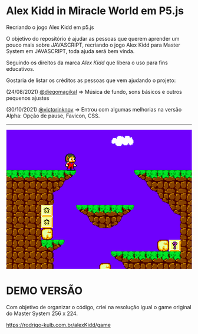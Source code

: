 # Alex Kidd in Miracle World em P5.js
Recriando o jogo Alex Kidd em p5.js

O objetivo do repositório é ajudar as pessoas que querem aprender um pouco mais sobre JAVASCRIPT, recriando o jogo Alex Kidd para Master System em JAVASCRIPT, toda ajuda será bem vinda.

Seguindo os direitos da marca *Alex Kidd* que libera o uso para fins educativos.

Gostaria de listar os créditos as pessoas que vem ajudando o projeto:

(24/08/2021) [@diegomagikal](https://github.com/diegomagikal) => Música de fundo, sons básicos e outros pequenos ajustes

(30/10/2021) [@victorinknov](https://github.com/victorinknov) => Entrou com algumas melhorias na versão Alpha: Opção de pause, Favicon, CSS.
<hr>

![print](https://github.com/rodrigoKulb/alexKidd/blob/master/stable/src/img/Captura%20de%20tela%20de%202020-03-14%2021-53-21.png)


# DEMO VERSÃO
Com objetivo de organizar o código, criei na resolução igual o game original do Master System 256 x 224.

https://rodrigo-kulb.com.br/alexKidd/game
